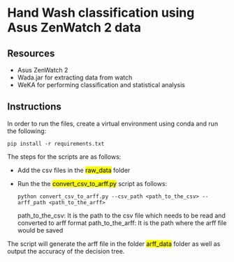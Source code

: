 # Hand Wash classification using Asus ZenWatch 2 data

## Resources
- Asus ZenWatch 2
- Wada.jar for extracting data from watch
- WeKA for performing classification and statistical analysis

## Instructions

In order to run the files, create a virtual environment using conda and run the following:

```
pip install -r requirements.txt
```

The steps for the scripts are as follows:

- Add the csv files in the <mark>raw_data</mark> folder
- Run the the <mark>convert_csv_to_arff.py</mark> script as follows:
  
  ```
  python convert_csv_to_arff.py --csv_path <path_to_the_csv> --arff_path <path_to_the_arff> 
  ```

  path_to_the_csv: It is the path to the csv file which needs to be read and converted to arff format
  path_to_the_arff: It is the path where the arff file would be saved

The script will generate the arff file in the folder <mark>arff_data</mark> folder as well as output the accuracy of the decision tree.